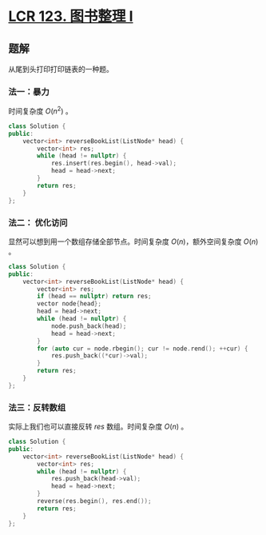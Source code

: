 # [LCR 123. 图书整理 I](https://leetcode.cn/problems/cong-wei-dao-tou-da-yin-lian-biao-lcof/description/)

## 题解
从尾到头打印打印链表的一种题。

### 法一：暴力
时间复杂度 $O(n^2)$ 。

```cpp
class Solution {
public:
    vector<int> reverseBookList(ListNode* head) {
        vector<int> res;
        while (head != nullptr) {
            res.insert(res.begin(), head->val);
            head = head->next;
        }
        return res;
    }
};
```

### 法二： 优化访问
显然可以想到用一个数组存储全部节点。时间复杂度 $O(n)$，额外空间复杂度 $O(n)$ 。

```cpp
class Solution {
public:
    vector<int> reverseBookList(ListNode* head) {
        vector<int> res;
        if (head == nullptr) return res;
        vector node{head};
        head = head->next;
        while (head != nullptr) {
            node.push_back(head);
            head = head->next;
        }
        for (auto cur = node.rbegin(); cur != node.rend(); ++cur) {
            res.push_back((*cur)->val);
        }
        return res;
    }
};
```

### 法三：反转数组
实际上我们也可以直接反转 $res$ 数组。时间复杂度 $O(n)$ 。

```cpp
class Solution {
public:
    vector<int> reverseBookList(ListNode* head) {
        vector<int> res;
        while (head != nullptr) {
            res.push_back(head->val);
            head = head->next;
        }
        reverse(res.begin(), res.end());
        return res;
    }
};
```
